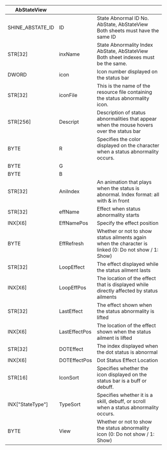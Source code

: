 | AbStateView      |               |                                                                                                      |
| ---------------- | ------------- | ---------------------------------------------------------------------------------------------------- |
| SHINE_ABSTATE_ID | ID            | State Abnormal ID No. AbState, AbStateView Both sheets must have the same ID                         |
| STR[32]          | inxName       | State Abnormality Index AbState, AbStateView Both sheet indexes must be the same.                    |
| DWORD            | icon          | Icon number displayed on the status bar                                                              |
| STR[32]          | iconFile      | This is the name of the resource file containing the status abnormality icon.                        |
| STR[256]         | Descript      | Description of status abnormalities that appear when the mouse hovers over the status bar            |
| BYTE             | R             | Specifies the color displayed on the character when a status abnormality occurs.                     |
| BYTE             | G             |                                                                                                      |
| BYTE             | B             |                                                                                                      |
| STR[32]          | AniIndex      | An animation that plays when the status is abnormal. Index format: all with & in front               |
| STR[32]          | effName       | Effect when status abnormality starts                                                                |
| INX[X6]          | EffNamePos    | Specify the effect position                                                                          |
| BYTE             | EffRefresh    | Whether or not to show status ailments again when the character is linked (0: Do not show / 1: Show) |
| STR[32]          | LoopEffect    | The effect displayed while the status ailment lasts                                                  |
| INX[X6]          | LoopEffPos    | The location of the effect that is displayed while directly affected by status ailments              |
| STR[32]          | LastEffect    | The effect shown when the status abnormality is lifted                                               |
| INX[X6]          | LastEffectPos | The location of the effect shown when the status ailment is lifted                                   |
| STR[32]          | DOTEffect     | The index displayed when the dot status is abnormal                                                  |
| INX[X6]          | DOTEffectPos  | Dot Status Effect Location                                                                           |
| STR[16]          | IconSort      | Specifies whether the icon displayed on the status bar is a buff or debuff.                          |
| INX["StateType"] | TypeSort      | Specifies whether it is a skill, debuff, or scroll when a status abnormality occurs.                 |
| BYTE             | View          | Whether or not to show the status abnormality icon (0: Do not show / 1: Show)                        |